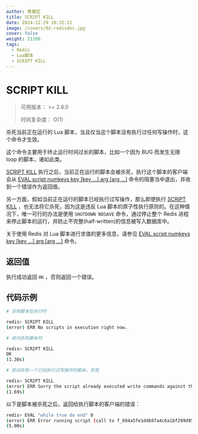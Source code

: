 ```yaml
---
author: 黄健宏
title: SCRIPT KILL
date: 2024-12-29 10:32:21
image: /covers/02-redisdoc.jpg
cover: false
weight: 21206
tags:
  - Redis
  - Lua脚本
  - SCRIPT KILL
---
```


# SCRIPT KILL

> 可用版本： >= 2.6.0
> 
> 时间复杂度： O(1)

杀死当前正在运行的 Lua 脚本，当且仅当这个脚本没有执行过任何写操作时，这个命令才生效。

这个命令主要用于终止运行时间过长的脚本，比如一个因为 BUG 而发生无限 loop 的脚本，诸如此类。

[SCRIPT KILL](#id1) 执行之后，当前正在运行的脚本会被杀死，执行这个脚本的客户端会从 [EVAL script numkeys key [key …] arg [arg …]](eval.html#eval) 命令的阻塞当中退出，并收到一个错误作为返回值。

另一方面，假如当前正在运行的脚本已经执行过写操作，那么即使执行 [SCRIPT KILL](#id1) ，也无法将它杀死，因为这是违反 Lua 脚本的原子性执行原则的。在这种情况下，唯一可行的办法是使用 `SHUTDOWN NOSAVE` 命令，通过停止整个 Redis 进程来停止脚本的运行，并防止不完整(half-written)的信息被写入数据库中。

关于使用 Redis 对 Lua 脚本进行求值的更多信息，请参见 [EVAL script numkeys key [key …] arg [arg …]](eval.html#eval) 命令。

## 返回值

执行成功返回 `OK` ，否则返回一个错误。

## 代码示例

```bash
# 没有脚本在执行时

redis> SCRIPT KILL
(error) ERR No scripts in execution right now.

# 成功杀死脚本时

redis> SCRIPT KILL
OK
(1.30s)

# 尝试杀死一个已经执行过写操作的脚本，失败

redis> SCRIPT KILL
(error) ERR Sorry the script already executed write commands against the dataset. You can either wait the script termination or kill the server in an hard way using the SHUTDOWN NOSAVE command.
(1.69s)
```

以下是脚本被杀死之后，返回给执行脚本的客户端的错误：

```bash
redis> EVAL "while true do end" 0
(error) ERR Error running script (call to f_694a5fe1ddb97a4c6a1bf299d9537c7d3d0f84e7): Script killed by user with SCRIPT KILL...
(5.00s)
```
